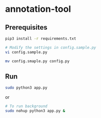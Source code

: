 # annotation-tool


## Prerequisites

```bash
pip3 install -r requirements.txt

# Modify the settings in config.sample.py
vi config.sample.py

mv config.smaple.py config.py
```

## Run
```bash
sudo python3 app.py
```
or
```bash
# To run background
sudo nohup python3 app.py &
```
